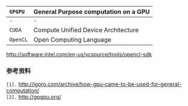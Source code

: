 | `GPGPU` | General Purpose computation on a GPU |
|:--------|:-------------------------------------|
| `-` | `-` |
| `CUDA` | Compute Unified Device Architecture |
| `OpenCL` | Open Computing Language |

http://software.intel.com/en-us/vcsource/tools/opencl-sdk


### 参考资料 ###
`[1].` http://igoro.com/archive/how-gpu-came-to-be-used-for-general-computation/<br>
<code>[2].</code> <a href='http://gpgpu.org/'>http://gpgpu.org/</a><br>